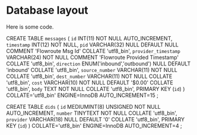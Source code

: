 # Database layout
Here is some code.

CREATE TABLE `messages` (
	`id` INT(11) NOT NULL AUTO_INCREMENT,
	`timestamp` INT(12) NOT NULL,
	`pid` VARCHAR(32) NULL DEFAULT NULL COMMENT 'Flowroute Msg Id' COLLATE 'utf8_bin',
	`provider_timestamp` VARCHAR(24) NOT NULL COMMENT 'Flowroute Provided Timestamp' COLLATE 'utf8_bin',
	`direction` ENUM('inbound','outbound') NULL DEFAULT 'inbound' COLLATE 'utf8_bin',
	`source_number` VARCHAR(11) NOT NULL COLLATE 'utf8_bin',
	`dest_number` VARCHAR(11) NOT NULL COLLATE 'utf8_bin',
	`cost` VARCHAR(10) NOT NULL DEFAULT '$0.00' COLLATE 'utf8_bin',
	`body` TEXT NOT NULL COLLATE 'utf8_bin',
	PRIMARY KEY (`id`)
)
COLLATE='utf8_bin'
ENGINE=InnoDB
AUTO_INCREMENT=15
;



CREATE TABLE `dids` (
	`id` MEDIUMINT(8) UNSIGNED NOT NULL AUTO_INCREMENT,
	`number` TINYTEXT NOT NULL COLLATE 'utf8_bin',
	`provider` VARCHAR(18) NULL DEFAULT '0' COLLATE 'utf8_bin',
	PRIMARY KEY (`id`)
)
COLLATE='utf8_bin'
ENGINE=InnoDB
AUTO_INCREMENT=4
;
